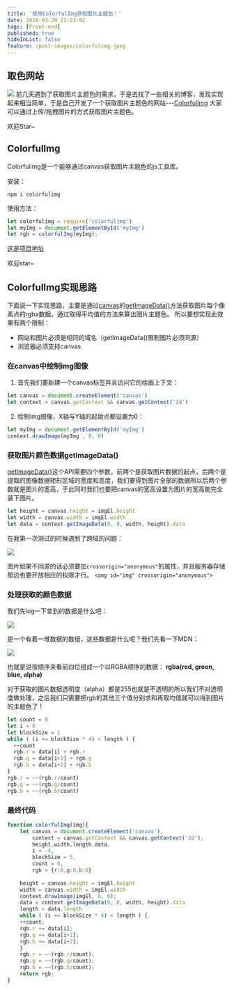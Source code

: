 ```yaml
---
title: '使用ColorfulImg获取图片主题色！'
date: 2018-03-29 21:23:02
tags: [Front-end]
published: true
hideInList: false
feature: /post-images/colorfulimg.jpeg
---
```

## 取色网站
![](https://user-gold-cdn.xitu.io/2018/9/12/165c960c72a38dae?w=1240&h=739&f=png&s=555321)
前几天遇到了获取图片主题色的需求，于是去找了一些相关的博客，发现实现起来相当简单，于是自己开发了一个获取图片主题色的网站---[ColorfulImg](https://hubingliang.github.io/colorfulImg/dist/)
大家可以通过上传/拖拽图片的方式获取图片主题色。

欢迎Star~

## ColorfulImg

Colorfulimg是一个能够通过canvas获取图片主题色的js工具库。

安装：

`npm i colorfulimg `

使用方法：

```js
let colorfulimg = require('colorfulimg') 
let myImg = document.getElementById('myImg')
let rgb = colorfulImg(myImg);
```

[这是项目地址](https://github.com/hubingliang/colorfulImg)

欢迎star~

## ColorfulImg实现思路

下面说一下实现思路，主要是通过[canvas](https://developer.mozilla.org/zh-CN/docs/Web/API/Canvas_API/Tutorial)的[getImageData()](https://developer.mozilla.org/zh-CN/docs/Web/API/ImageData)方法获取图片每个像素点的rgba数据。通过取得平均值的方法来算出图片主题色。
所以要想实现此效果有两个限制：
- 网站和图片必须是相同的域名（getImageData()限制图片必须同源）
- 浏览器必须支持canvas
### 在canvas中绘制img图像
1. 首先我们要新建一个canvas标签并且访问它的绘画上下文：
```js
let canvas = document.createElement('canvas')
let context = canvas.getContext && canvas.getContext('2d')
```
2. 绘制img图像，X轴与Y轴的起始点都设置为0：
```js
let myImg = document.getElementById('myImg')
context.drawImage(myImg , 0, 0)
```
### 获取图片颜色数据getImageData()
[getImageData()](https://developer.mozilla.org/zh-CN/docs/Web/API/ImageData)这个API需要四个参数，前两个是获取图片数据的起点，后两个是提取的图像数据矩形区域的宽度和高度，我们要得到图片全部的数据所以后两个参数就是图片的宽高，于此同时我们也要把canvas的宽高设置为图片的宽高能完全装下图片。
```js
let height = canvas.height = imgEl.height
let width = canvas.width = imgEl.width
let data = context.getImageData(0, 0, width, height).data
```
在我第一次测试的时候遇到了跨域的问题：

![](https://user-gold-cdn.xitu.io/2018/9/12/165c960c72b06536?w=631&h=171&f=png&s=9973)

图片如果不同源的话必须要加`crossorigin="anonymous"`的属性，并且服务器存储那边也要开放相应的权限才行。
`<img id="img" crossorigin="anonymous">`
### 处理获取的颜色数据
我们先log一下拿到的数据是什么吧：

![](https://user-gold-cdn.xitu.io/2018/9/12/165c960c72cc7c75?w=631&h=295&f=png&s=9846)

是一个有着一堆数据的数组，这些数据是什么呢？我们先看一下MDN：

![](https://user-gold-cdn.xitu.io/2018/9/12/165c960c72e4542f?w=773&h=120&f=png&s=15815)

也就是说按顺序来看前四位组成一个以RGBA顺序的数据：
**rgba(red, green, blue, alpha)**

对于获取的图片数据透明度（alpha）都是255也就是不透明的所以我们不对透明度做处理，之后我们只需要把rgb的其他三个值分别求和再取均值就可以得到图片的主题色了！
```js
let count = 0
let i = 0
let blockSize = 1
while ( (i += blockSize * 4) < length ) {
  ++count
  rgb.r = data[i] + rgb.r 
  rgb.g = data[i+1] + rgb.g
  rgb.b = data[i+2] + rgb.b
}
rgb.r = ~~(rgb.r/count)
rgb.g = ~~(rgb.g/count)
rgb.b = ~~(rgb.b/count)
```
### 最终代码

```js
function colorfulImg(img){
    let canvas = document.createElement('canvas'),
        context = canvas.getContext && canvas.getContext('2d'),
        height,width,length,data, 
        i = -4,
        blockSize = 5,
        count = 0,
        rgb = {r:0,g:0,b:0}
            
    height = canvas.height = imgEl.height
    width = canvas.width = imgEl.width
    context.drawImage(imgEl, 0, 0);
    data = context.getImageData(0, 0, width, height).data
    length = data.length
    while ( (i += blockSize * 4) < length ) {
    ++count;
    rgb.r += data[i];
    rgb.g += data[i+1];
    rgb.b += data[i+2];
    }
    rgb.r = ~~(rgb.r/count);
    rgb.g = ~~(rgb.g/count);
    rgb.b = ~~(rgb.b/count);
    return rgb;
}
```